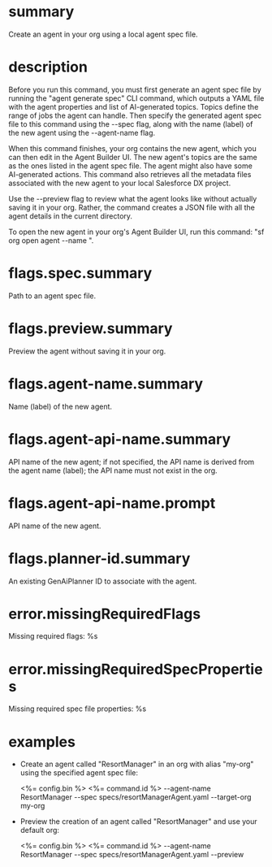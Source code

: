 # summary

Create an agent in your org using a local agent spec file.

# description

Before you run this command, you must first generate an agent spec file by running the "agent generate spec" CLI command, which outputs a YAML file with the agent properties and list of AI-generated topics. Topics define the range of jobs the agent can handle. Then specify the generated agent spec file to this command using the --spec flag, along with the name (label) of the new agent using the --agent-name flag.

When this command finishes, your org contains the new agent, which you can then edit in the Agent Builder UI. The new agent's topics are the same as the ones listed in the agent spec file. The agent might also have some AI-generated actions. This command also retrieves all the metadata files associated with the new agent to your local Salesforce DX project.

Use the --preview flag to review what the agent looks like without actually saving it in your org. Rather, the command creates a JSON file with all the agent details in the current directory.

To open the new agent in your org's Agent Builder UI, run this command: "sf org open agent --name <api-name-of-your-agent>".

# flags.spec.summary

Path to an agent spec file.

# flags.preview.summary

Preview the agent without saving it in your org.

# flags.agent-name.summary

Name (label) of the new agent.

# flags.agent-api-name.summary

API name of the new agent; if not specified, the API name is derived from the agent name (label); the API name must not exist in the org.

# flags.agent-api-name.prompt

API name of the new agent.

# flags.planner-id.summary

An existing GenAiPlanner ID to associate with the agent.

# error.missingRequiredFlags

Missing required flags: %s

# error.missingRequiredSpecProperties

Missing required spec file properties: %s

# examples

- Create an agent called "ResortManager" in an org with alias "my-org" using the specified agent spec file:

  <%= config.bin %> <%= command.id %> --agent-name ResortManager --spec specs/resortManagerAgent.yaml --target-org my-org

- Preview the creation of an agent called "ResortManager" and use your default org:

  <%= config.bin %> <%= command.id %> --agent-name ResortManager --spec specs/resortManagerAgent.yaml --preview

